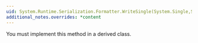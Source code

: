 ```yaml
---
uid: System.Runtime.Serialization.Formatter.WriteSingle(System.Single,System.String)
additional_notes.overrides: *content
---
```


<p>You must implement this method in a derived class.</p>


